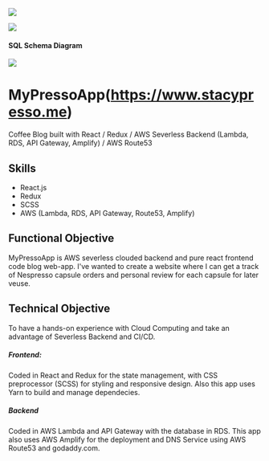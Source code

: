 ![](https://media.giphy.com/media/TgxJxYZDe419rLN6lS/giphy.gif)



![](https://user-images.githubusercontent.com/45322680/73678181-cf419d80-4685-11ea-844d-7050e263b87a.png)

#### SQL Schema Diagram
![](https://user-images.githubusercontent.com/45322680/75071049-86317c00-54c2-11ea-9330-6e9b615b4400.png)
# MyPressoApp(https://www.stacypresso.me)

Coffee Blog built with React / Redux / AWS Severless Backend (Lambda, RDS, API Gateway, Amplify) / AWS Route53


## Skills
* React.js
* Redux
* SCSS
* AWS (Lambda, RDS, API Gateway, Route53, Amplify)


## Functional Objective
MyPressoApp is AWS severless clouded backend and pure react frontend code blog web-app. I've wanted to create a website where I can get a track of Nespresso capsule orders and personal review for each capsule for later veuse. 


## Technical Objective
To have a hands-on experience with Cloud Computing and take an advantage of Severless Backend and CI/CD.



##### Frontend:
Coded in React and Redux for the state management, with CSS preprocessor (SCSS) for styling and responsive design.
Also this app uses Yarn to build and manage dependecies.

##### Backend
Coded in AWS Lambda and API Gateway with the database in RDS. 
This app also uses AWS Amplify for the deployment and DNS Service using AWS Route53 and godaddy.com. 





